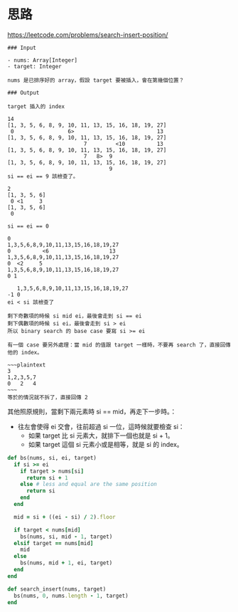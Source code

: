# 思路

https://leetcode.com/problems/search-insert-position/

```ad-note
### Input

- nums: Array[Integer]
- target: Integer

nums 是已排序好的 array，假設 target 要被插入，會在第幾個位置？

### Output

target 插入的 index
```

```plaintext
14
[1, 3, 5, 6, 8, 9, 10, 11, 13, 15, 16, 18, 19, 27]
 0                 6>                          13
[1, 3, 5, 6, 8, 9, 10, 11, 13, 15, 16, 18, 19, 27]
                        7         <10          13
[1, 3, 5, 6, 8, 9, 10, 11, 13, 15, 16, 18, 19, 27]
                        7   8>  9
[1, 3, 5, 6, 8, 9, 10, 11, 13, 15, 16, 18, 19, 27]
                                9
si == ei == 9 該檢查了。
```

```plaintext
2
[1, 3, 5, 6]
 0 <1     3
[1, 3, 5, 6]
 0

si == ei == 0

```

```plaintext
0
1,3,5,6,8,9,10,11,13,15,16,18,19,27
0          <6                   13
1,3,5,6,8,9,10,11,13,15,16,18,19,27
0  <2     5
1,3,5,6,8,9,10,11,13,15,16,18,19,27
0 1

   1,3,5,6,8,9,10,11,13,15,16,18,19,27
-1 0
ei < si 該檢查了

```

```plaintext
剩下奇數項的時候 si mid ei，最後會走到 si == ei
剩下偶數項的時候 si ei，最後會走到 si > ei
所以 binary search 的 base case 要寫 si >= ei
```

```ad-note
有一個 case 要另外處理：當 mid 的值跟 target 一樣時，不要再 search 了，直接回傳他的 index。

~~~plaintext
3
1,2,3,5,7
0   2   4
~~~
等於的情況就不拆了，直接回傳 2

```

其他照原規則，當剩下兩元素時 si == mid，再走下一步時。：

- 往左會使得 ei 交會，往前超過 si 一位，這時候就要檢查 si：
  - 如果 target 比 si 元素大，就排下一個也就是 si + 1。
  - 如果 target 這個 si 元素小或是相等，就是 si 的 index。

```ruby
def bs(nums, si, ei, target)
  if si >= ei
    if target > nums[si]
      return si + 1
    else # less and equal are the same position
      return si
    end
  end

  mid = si + ((ei - si) / 2).floor

  if target < nums[mid]
    bs(nums, si, mid - 1, target)
  elsif target == nums[mid]
    mid
  else
    bs(nums, mid + 1, ei, target)
  end
end

def search_insert(nums, target)
  bs(nums, 0, nums.length - 1, target)
end
```
